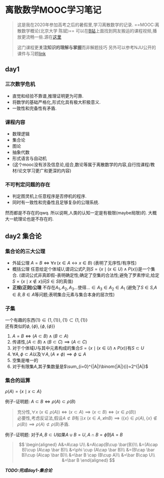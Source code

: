 # 离散数学MOOC学习笔记

> 这是我在2020年参加高考之后的暑假里,学习离散数学的记录.
> ==MOOC:离散数学概论(北京大学 陈斌)==
> 可以在[B站](https://www.bilibili.com/video/BV1cW411B7iG)上面找到网友搬运的课程视频,播放更流畅一些.源在[这里](https://www.coursera.org/learn/dmathgen)
>
> 这门课程更**关注知识的理解与掌握**而非解题技巧
> 另外可以参考NJU公开的课件与习题[link](https://cs.nju.edu.cn/shiyh/DM2017/)



## day1

### 三次数学危机

- 直觉和经验不靠谱,推理证明更为可靠.
- 将数学的基础严格化,形式化具有极大积极意义.
- 一致性和完备性有矛盾.

### 课程内容

- 数理逻辑
- 集合论
- 图论
- 抽象代数
- 形式语言与自动机
- (这个mooc没有涉及信息论,组合,数论等属于离散数学的内容,自行找课程/教材/论文学习更广和更深的内容)



### 不可判定问题的存在

- 判定图灵机上任意程序是否停机的程序.
- 同时有一致性和完备性且足够复杂的公理系统.

然而都是不存在的qwq.
所以说啊,人类的认知一定是有极限(maybe局限)的.
大概大一統理论也是不存在的.



## day2 集合论


### 集合论的三大公理

- 外延公理 $A=B\iff \forall x\,(x\in A\leftrightarrow x\in B)$ (表明了无序性/有序性)
- 概括公理 任意给定个体域$U$,谓词公式$P$,则$S=\{x\mid (x\in U)\land P(x)\}$是一个集合. (谓词公式非真即假-表明确定性;确定了空集的合法性;避免了罗素悖论,给定$S=\{x\mid x\not\in x\}$问$S\in S$的真值)
- **正规(正则)公理** 不存在$A_1,A_2,A_3\dots$使得$\dots \in A_3\in A_2\in A_1$ (避免了$S\in S$,$A\in B,B\in A$等问题;表明集合元素与集合本身的层次性)


### 子集

一个有趣的东西$\{1\}\in \{1,\{1\}\},\{1\}\subset\{1,\{1\}\}$   
还有类似的$\phi,\{\phi\},\{\phi,\{\phi\}\}$

1. $A=B\iff (A\subset B)\land(B\subset A)$
2. 传递性,$(A\subset B)\land(B\subset C)\implies (A\subset C)$
3. 对于个体域$U$与其中元素构成的集合$S=\{x\mid (x\in U)\land P(x)\}$有$S\subset U$
4. $\forall A,\phi \subset A$以及$\forall A,(A\neq\phi)\implies \phi \subsetneq A$
5. 空集是唯一的
6. 对于有限集$A$,其子集数量是$\sum_{i=0}^{|A|}\binom{|A|}{i}=2^{|A|}$

### 集合的运算

$\rho(A)=\{x\mid x\subset A\}$  

例子-证明题: $A\subset B\iff \rho(A)\subset \rho(B)$    

> 充分性,$\forall x\ (x\in \rho(A))\iff (x\subset A)\implies (x\subset B) \iff (x\in \rho(B))$  
> 必要性,考虑反证法,假设$A\not \subset B$有$\exists x\ (x\in A,x\not in B)\implies (\{x\}\in \rho(A),\{x\}\not\in\rho(B))\implies \rho(A)\not\subset\rho(B)$矛盾.


例子-证明题: 对于$A,B\subset U$如果$A\cup B=U,A\cap B=\phi$则$A=B$

> $$
> \begin{aligned}
> A&=A\cap U\\
> &=A\cap(B\cup \bar{B})\\
> &=(A\cap B)\cup (A\cap \bar B)\\
> &=\phi \cup (A\cap \bar B)\\
> &=(B\cap \bar B)\cup (A\cap \bar B)\\
> &=\bar B \cap (B\cup A)\\
> &=\bar B\cap U\\
> &=\bar B
> \end{aligned}
> $$

***TODO:完成day1-集合论***
